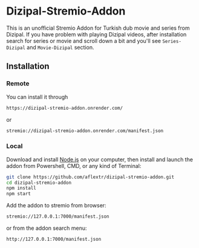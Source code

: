 # Dizipal-Stremio-Addon

This is an unofficial Stremio Addon for Turkish dub movie and series from Dizipal. If you have problem with playing Dizipal videos, after installation search for series or movie and scroll down a bit and you'll see `Series-Dizipal` and `Movie-Dizipal` section.

## Installation

### Remote

You can install it through

```sh {"id":"01HSKT0P72G767ZCC6B74KVH6S"}
https://dizipal-stremio-addon.onrender.com/
```

or

```sh {"id":"01HSKT0P7365CE70JETEPZ6JJZ"}
stremio://dizipal-stremio-addon.onrender.com/manifest.json
```

### Local

Download and install [Node.js](https://nodejs.org/en/download/) on your computer, then install and launch the addon from Powershell, CMD, or any kind of Terminal:

```sh {"id":"01HSKT0P7365CE70JETHK7JRH0"}
git clone https://github.com/aflextr/dizipal-stremio-addon.git
cd dizipal-stremio-addon
npm install
npm start
```

Add the addon to stremio from browser:

```sh {"id":"01HSKT0P7365CE70JETMHGX7AP"}
stremio://127.0.0.1:7000/manifest.json
```

or from the addon search menu:

```sh {"id":"01HSKT0P7365CE70JETNJXQ9K6"}
http://127.0.0.1:7000/manifest.json
```
